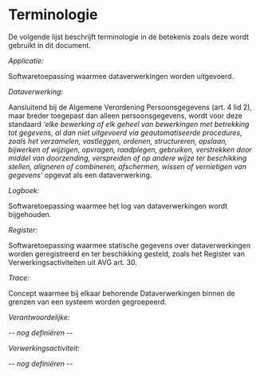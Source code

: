 # Terminologie

De volgende lijst beschrijft terminologie in de betekenis zoals deze wordt gebruikt in dit document.

*Applicatie:*

Softwaretoepassing waarmee dataverwerkingen worden uitgevoerd.

*Dataverwerking:*

Aansluitend bij de Algemene Verordening Persoonsgegevens (art. 4 lid 2), maar breder toegepast dan alleen persoonsgegevens, wordt voor deze standaard *‘elke bewerking of elk geheel van bewerkingen met betrekking tot gegevens, al dan niet uitgevoerd via geautomatiseerde procedures, zoals het verzamelen, vastleggen, ordenen, structureren, opslaan, bijwerken of wijzigen, opvragen, raadplegen, gebruiken, verstrekken door middel van doorzending, verspreiden of op andere wijze ter beschikking stellen, aligneren of combineren, afschermen, wissen of vernietigen van gegevens’* opgevat als een dataverwerking.

*Logboek:*

Softwaretoepassing waarmee het log van dataverwerkingen wordt bijgehouden.


*Register:*

Softwaretoepassing waarmee statische gegevens over dataverwerkingen worden geregistreerd en ter beschikking gesteld, zoals het Register van Verwerkingsactiviteiten uit AVG art. 30.

*Trace:*

Concept waarmee bij elkaar behorende Dataverwerkingen binnen de grenzen van een systeem worden gegroepeerd.

*Verantwoordelijke:*

*-- nog definiëren --*


*Verwerkingsactiviteit:*

*-- nog definiëren --*
